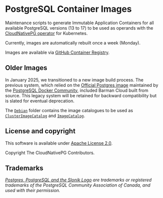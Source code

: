 # PostgreSQL Container Images

Maintenance scripts to generate Immutable Application Containers
for all available PostgreSQL versions (13 to 17) to be used as
operands with the [CloudNativePG operator](https://cloudnative-pg.io)
for Kubernetes.

Currently, images are automatically rebuilt once a week (Monday).

Images are available via
[GitHub Container Registry](https://github.com/cloudnative-pg/postgres-containers/pkgs/container/postgresql).

## Older Images  

In January 2025, we transitioned to a new image build process.
The previous system, which relied on the [Official Postgres image](https://hub.docker.com/_/postgres)
maintained by the [PostgreSQL Docker Community](https://github.com/docker-library/postgres),
included Barman Cloud built from source. This legacy system will be retained
for backward compatibility but is slated for eventual deprecation.  

The [`Debian`](Debian) folder contains the image catalogues to be used as
[`ClusterImageCatalog`](https://cloudnative-pg.io/documentation/current/image_catalog/)
and
[`ImageCatalog`](https://cloudnative-pg.io/documentation/current/image_catalog/).  

## License and copyright

This software is available under [Apache License 2.0](LICENSE).

Copyright The CloudNativePG Contributors.

## Trademarks

*[Postgres, PostgreSQL and the Slonik Logo](https://www.postgresql.org/about/policies/trademarks/)
are trademarks or registered trademarks of the PostgreSQL Community Association
of Canada, and used with their permission.*

